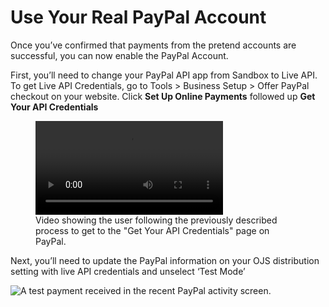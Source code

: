 # Use Your Real PayPal Account

Once you’ve confirmed that payments from the pretend accounts are successful, you can now enable the PayPal Account.

First,  you’ll need to change your PayPal API app from Sandbox to Live API. To get Live API Credentials, go to Tools > Business Setup > Offer PayPal checkout on your website. Click **Set Up Online Payments** followed up **Get Your API Credentials**

<figure class="video_container">
  <video controls="true" allowfullscreen="true">
    <source src="./assets/paypal-api-credentials.mp4" type="video/mp4">
  </video>
  <figcaption>Video showing the user following the previously described process to get to the "Get Your API Credentials" page on PayPal.</figcaption>
</figure>

Next, you’ll need to update the PayPal information on your OJS distribution setting with live API credentials and unselect ‘Test Mode’

![A test payment received in the recent PayPal activity screen.](assets/Paypal-15.png)
